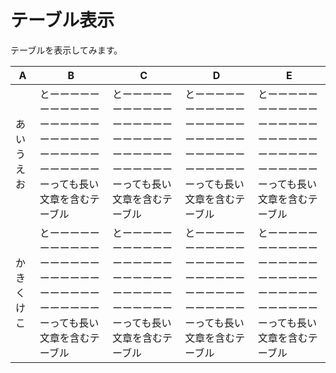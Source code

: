 # テーブル表示

テーブルを表示してみます。

| A          | B                                                                                                      | C                                                                                                      | D                                                                                                      | E                                                                                                      |
| ---------- | ------------------------------------------------------------------------------------------------------ | ------------------------------------------------------------------------------------------------------ | ------------------------------------------------------------------------------------------------------ | ------------------------------------------------------------------------------------------------------ |
| あいうえお | とーーーーーーーーーーーーーーーーーーーーーーーーーーーーーーーーーーーーっても長い文章を含むテーブル | とーーーーーーーーーーーーーーーーーーーーーーーーーーーーーーーーーーーーっても長い文章を含むテーブル | とーーーーーーーーーーーーーーーーーーーーーーーーーーーーーーーーーーーーっても長い文章を含むテーブル | とーーーーーーーーーーーーーーーーーーーーーーーーーーーーーーーーーーーーっても長い文章を含むテーブル |
| かきくけこ | とーーーーーーーーーーーーーーーーーーーーーーーーーーーーーーーーーーーーっても長い文章を含むテーブル | とーーーーーーーーーーーーーーーーーーーーーーーーーーーーーーーーーーーーっても長い文章を含むテーブル | とーーーーーーーーーーーーーーーーーーーーーーーーーーーーーーーーーーーーっても長い文章を含むテーブル | とーーーーーーーーーーーーーーーーーーーーーーーーーーーーーーーーーーーーっても長い文章を含むテーブル |
